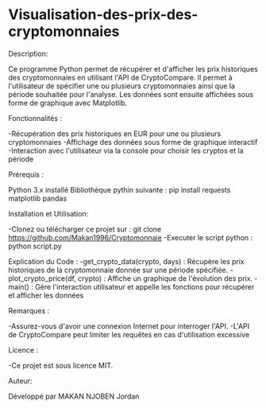 # Visualisation-des-prix-des-cryptomonnaies

Description: 

Ce programme Python permet de récupérer et d'afficher les prix historiques des cryptomonnaies en utilisant l'API de CryptoCompare. Il permet à l'utilisateur de spécifier une ou plusieurs cryptomonnaies ainsi que la période souhaitée pour l'analyse. Les données sont ensuite affichées sous forme de graphique avec Matplotlib.

Fonctionnalités :

-Récupération des prix historiques en EUR pour une ou plusieurs cryptomonnaies
-Affichage des données sous forme de graphique interactif
-Interaction avec l'utilisateur via la console pour choisir les cryptos et la période

 Prérequis :

 Python 3.x installé
 Bibliothèque pythin suivante : pip install requests matplotlib pandas

 Installation et Utilisation:

-Clonez ou télécharger ce projet sur : git clone https://github.com/Makan1996/Cryptomonnaie
-Executer le script python : python script.py

Explication du Code : 
-get_crypto_data(crypto, days) : Récupère les prix historiques de la cryptomonnaie donnée sur une période spécifiée.
-plot_crypto_price(df, crypto) : Affiche un graphique de l'évolution des prix.
-main() : Gère l'interaction utilisateur et appelle les fonctions pour récupérer et afficher les données

Remarques :

-Assurez-vous d'avoir une connexion Internet pour interroger l'API.
-L'API de CryptoCompare peut limiter les requêtes en cas d'utilisation excessive

Licence :

-Ce projet est sous licence MIT.

 Auteur:
 
Développé par MAKAN NJOBEN Jordan


 
